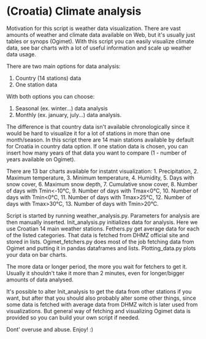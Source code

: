 # (Croatia) Climate analysis

Motivation for this script is weather data visualization. There are vast amounts of weather and climate data available on Web, but it's usually just tables or synops (Ogimet). With this script you can easily visualize climate data, see bar charts with a lot of useful information and scale up weather data usage.

There are two main options for data analysis:

1. Country (14 stations) data
2. One station data

With both options you can choose:

1. Seasonal (ex. winter...) data analysis
2. Monthly (ex. january, july...) data analysis. 

The difference is that country data isn't available chronologically since it would be hard to visualize it for a lot of stations in more than one month/season. In this script there are 14 main stations available by default for Croatia in country data option. If one station data is chosen, you can insert how many years of that data you want to compare (1 - number of years available on Ogimet).

There are 13 bar charts available for instatnt visualization: 1. Precipitation, 2. Maximum temperature, 3. Minimum temperature, 4. Humidity, 5. Days with snow cover, 6. Maximum snow depth, 7. Cumulative snow cover, 8. Number of days with Tmin<-10°C, 9. Number of days with Tmax<0°C, 10. Number of days with Tmin<0°C, 11. Number of days with Tmax>25°C, 12. Number of days with Tmax>30°C, 13. Number of days with Tmin>20°C.

Script is started by running weather_analysis.py. Parameters for analysis are then manually inserted.
Init_analysis.py initializes data for analysis. Here we use Croatian 14 main weather stations.
Fethers.py get average data for each of the listed categories. That data is fetched from DHMZ official site and stored in lists.
Ogimet_fetchers.py does most of the job fetching data from Ogimet and putting it in pandas dataframes and lists.
Plotting_data.py plots your data on bar charts.

The more data or longer period, the more you wait for fetchers to get it. Usually it shouldn't take it more than 2 minutes, even for longer/bigger amounts of data analysed. 

It's possible to alter Init_analysis to get the data from other stations if you want, but after that you should also probably alter some other things, since some data is fetched with average data from DHMZ witch is later used from visualizations. But general way of fetching and visualizing Ogimet data is provided so you can build your own script if needed. 

Dont' overuse and abuse. Enjoy! :)




